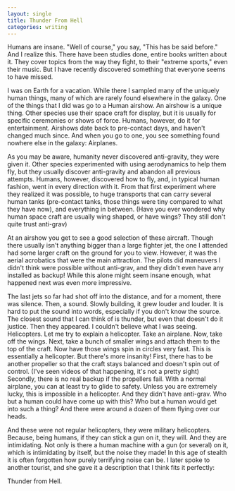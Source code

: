 ```yaml
---
layout: single
title: Thunder From Hell
categories: writing
---
```


Humans are insane. "Well of course," you say, "This has be said before." And I realize this. There have been studies done, entire books written about it. They cover topics from the way they fight, to their "extreme sports," even their music. But I have recently discovered something that everyone seems to have missed.

I was on Earth for a vacation. While there I sampled many of the uniquely human things, many of which are rarely found elsewhere in the galaxy. One of the things that I did was go to a Human airshow. An airshow is a unique thing. Other species use their space craft for display, but it is usually for specific ceremonies or shows of force. Humans, however, do it for entertainment. Airshows date back to pre-contact days, and haven't changed much since. And when you go to one, you see something found nowhere else in the galaxy: Airplanes.

As you may be aware, humanity never discovered anti-gravity, they were given it. Other species experimented with using aerodynamics to help them fly, but they usually discover anti-gravity and abandon all previous attempts. Humans, however, discovered how to fly, and, in typical human fashion, went in every direction with it. From that first experiment where they realized it was possible, to huge transports that can carry several human tanks (pre-contact tanks, those things were tiny compared to what they have now), and everything in between. (Have you ever wondered why human space craft are usually wing shaped, or have wings? They still don't quite trust anti-grav)

At an airshow you get to see a good selection of these aircraft. Though there usually isn't anything bigger than a large fighter jet, the one I attended had some larger craft on the ground for you to view. However, it was the aerial acrobatics that were the main attraction. The pilots did maneuvers I didn't think were possible without anti-grav, and they didn't even have any installed as backup! While this alone might seem insane enough, what happened next was even more impressive.

The last jets so far had shot off into the distance, and for a moment, there was silence. Then, a sound. Slowly building, it grew louder and louder. It is hard to put the sound into words, especially if you don't know the source. The closest sound that I can think of is thunder, but even that doesn't do it justice. Then they appeared. I couldn't believe what I was seeing. Helicopters.
Let me try to explain a helicopter. Take an airplane. Now, take off the wings. Next, take a bunch of smaller wings and attach them to the top of the craft. Now have those wings spin in circles very fast. This is essentially a helicopter. But there's more insanity! First, there has to be another propeller so that the craft stays balanced and doesn't spin out of control. (I've seen videos of that happening, it's not a pretty sight) Secondly, there is no real backup if the propellers fail. With a normal airplane, you can at least try to glide to safety. Unless you are extremely lucky, this is impossible in a helicopter. And they didn't have anti-grav. Who but a human could have come up with this? Who but a human would get into such a thing? And there were around a dozen of them flying over our heads.

And these were not regular helicopters, they were military helicopters. Because, being humans, if they can stick a gun on it, they will. And they are intimidating. Not only is there a human machine with a gun (or several) on it, which is intimidating by itself, but the noise they made! In this age of stealth it is often forgotten how purely terrifying noise can be. I later spoke to another tourist, and she gave it a description that I think fits it perfectly:

Thunder from Hell.
